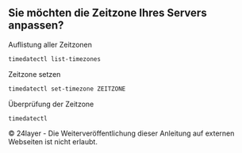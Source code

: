 ## Sie möchten die Zeitzone Ihres Servers anpassen?


Auflistung aller Zeitzonen
``` bash
timedatectl list-timezones
```

Zeitzone setzen
``` bash
timedatectl set-timezone ZEITZONE
```

Überprüfung der Zeitzone
``` bash
timedatectl
```

© 24layer - Die Weiterveröffentlichung dieser Anleitung auf externen Webseiten ist nicht erlaubt.